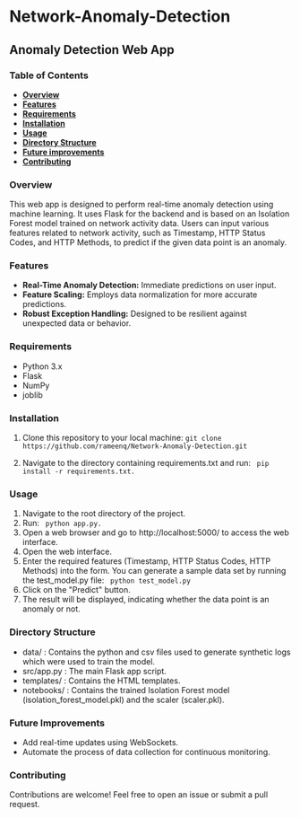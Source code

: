 # Network-Anomaly-Detection

## Anomaly Detection Web App

### Table of Contents
- [**Overview**](#overview)
- [**Features**](#features)
- [**Requirements**](#requirements)
- [**Installation**](#installation)
- [**Usage**](#usage)
- [**Directory Structure**](#directory-structure)
- [**Future improvements**](#future-improvements)
- [**Contributing**](#contributing)

### Overview

This web app is designed to perform real-time anomaly detection using machine learning. It uses Flask for the backend and is based on an Isolation Forest model trained on network activity data. Users can input various features related to network activity, such as Timestamp, HTTP Status Codes, and HTTP Methods, to predict if the given data point is an anomaly.

### Features
- **Real-Time Anomaly Detection:** Immediate predictions on user input.
- **Feature Scaling:** Employs data normalization for more accurate predictions.
- **Robust Exception Handling:** Designed to be resilient against unexpected data or behavior.

### Requirements

- Python 3.x
- Flask
- NumPy
- joblib
  
### Installation

1. Clone this repository to your local machine: 
   ``` git clone https://github.com/rameenq/Network-Anomaly-Detection.git ```
   
2. Navigate to the directory containing requirements.txt and run:
   ``` pip install -r requirements.txt.```
   
### Usage
1. Navigate to the root directory of the project.
2. Run:
   ``` python app.py.```
3. Open a web browser and go to http://localhost:5000/ to access the web interface.
4. Open the web interface.
2. Enter the required features (Timestamp, HTTP Status Codes, HTTP Methods) into the form. You can generate a sample data set by running the test_model.py file:
   ``` python test_model.py```
3. Click on the "Predict" button.
4. The result will be displayed, indicating whether the data point is an anomaly or not.
   
### Directory Structure
- data/ : Contains the python and csv files used to generate synthetic logs which were used to train the model.
- src/app.py : The main Flask app script.
- templates/ : Contains the HTML templates.
- notebooks/ : Contains the trained Isolation Forest model (isolation_forest_model.pkl) and the scaler (scaler.pkl).
  
### Future Improvements
- Add real-time updates using WebSockets.
- Automate the process of data collection for continuous monitoring.

### Contributing
Contributions are welcome! Feel free to open an issue or submit a pull request.

